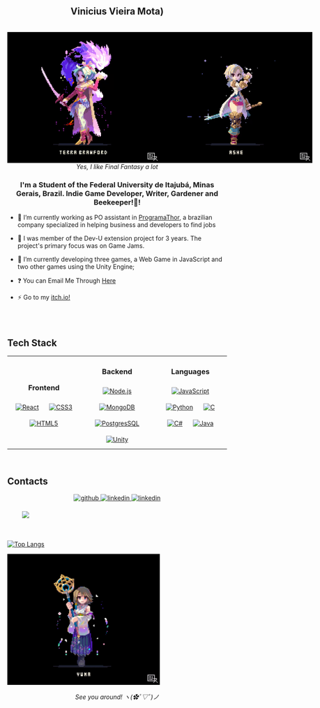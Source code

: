 ## <div align="center">Vinicius Vieira Mota)</div> 

<br>
<div style ="display:flex;" align="center">
  <img src="https://github.com/Vivinat/Vivinat/blob/main/Terra-Branford-Final-Fantasy-VI-Final-Fantasy-%D0%98%D0%B3%D1%80%D1%8B-6492614.gif" style="width:350px"/>
  <img src="https://github.com/Vivinat/Vivinat/blob/main/ashelia-b'nargin-dalmasca-Final-Fantasy-XII-Final-Fantasy-%D0%98%D0%B3%D1%80%D1%8B-6358517.gif" style="width:350px"/>
</div>
<div align="center"><i>Yes, I like Final Fantasy a lot</i></div>


### <div align="center">I'm a Student of the Federal University de Itajubá, Minas Gerais, Brazil. Indie Game Developer, Writer, Gardener and Beekeeper!🌻!</div>


- 🔭 I’m currently working as PO assistant in [ProgramaThor](https://programathor.com.br/), a brazilian company specialized in helping business and developers to find jobs


- 💪 I was member of the Dev-U extension project for 3 years. The project's primary focus was on Game Jams.


- 🌱 I’m currently developing three games, a Web Game in JavaScript and two other games using the Unity Engine;


- ❓ You can Email Me Through [Here](mailto:venat2044@gmail.com)


- ⚡ Go to my [itch.io!](https://vivinat-corporation.itch.io/)


<br/>  

<br/>

## Tech Stack

<table align="center">
<tr><td align="top" width="33%">

<h3 align="center">Frontend </h3>
<div align="center"> 
<a href="https://reactjs.org/" target="_blank"><img style="margin: 10px" src="https://img.shields.io/badge/React-20232A?style=for-the-badge&logo=react&logoColor=61DAFB" alt="React" height="25"/></a>  
<a href="https://www.w3schools.com/css/" target="_blank"><img style="margin: 10px" src="https://img.shields.io/badge/CSS-239120?&style=for-the-badge&logo=css3&logoColor=white" alt="CSS3" height="25" /></a>  
<a href="https://en.wikipedia.org/wiki/HTML5" target="_blank"><img style="margin: 10px" src="https://img.shields.io/badge/HTML-239120?style=for-the-badge&logo=html5&logoColor=white" alt="HTML5" height="25" /></a>  
</div>

</td><td valign="top" width="33%">



<h3 align="center">Backend </h3>
<div align="center">  
<a href="https://nodejs.org/" target="_blank"><img style="margin: 10px" src="https://img.shields.io/badge/Node.js-43853D?style=for-the-badge&logo=node.js&logoColor=white" alt="Node.js" height="25"/></a>  
<a href="https://www.mongodb.com/" target="_blank"><img style="margin: 10px" src="https://img.shields.io/badge/MongoDB-4EA94B?style=for-the-badge&logo=mongodb&logoColor=white" alt="MongoDB" height="25" /></a>
 <a href="https://www.postgresql.org/" target="_blank"><img style="margin: 10px" src="https://img.shields.io/badge/PostgreSQL-316192?style=for-the-badge&logo=postgresql&logoColor=white" alt="PostgresSQL" height="25" /></a>  
<a href="https://unity.com" target="_blank"><img style="margin: 10px" src="https://img.shields.io/badge/Unity-100000?style=for-the-badge&logo=unity&logoColor=white" alt="Unity" height="25" /></a>  
</div>

</td><td valign="top" width="33%">



<h3 align="center">Languages </h3>
<div align="center">  
<a href="https://www.javascript.com/" target="_blank"><img style="margin: 10px" src="https://img.shields.io/badge/JavaScript-323330?style=for-the-badge&logo=javascript&logoColor=F7DF1E" alt="JavaScript" height="25" /></a>  
<a href="https://www.python.org/" target="_blank"><img style="margin: 10px" src="https://img.shields.io/badge/Python-14354C?style=for-the-badge&logo=python&logoColor=white" alt="Python" height="25" /></a>  
<a href="https://en.wikipedia.org/wiki/C_(programming_language)" target="_blank"><img style="margin: 10px" src="https://img.shields.io/badge/C-00599C?style=for-the-badge&logo=c&logoColor=white" alt="C" height="25" /></a>  
<a href="https://dotnet.microsoft.com/en-us/languages/csharp" target="_blank"><img style="margin: 10px" src="https://img.shields.io/badge/C%23-239120?style=for-the-badge&logo=c-sharp&logoColor=white" alt="C#" height="25" /></a>
<a href="https://www.java.com/en/" target="_blank"><img style="margin: 10px" src="https://img.shields.io/badge/Java-ED8B00?style=for-the-badge&logo=openjdk&logoColor=white" alt="Java" height="25" /></a>
 
</div>

</td></tr></table>

<br/>  


## Contacts
<div align="center">
<a href="https://github.com/Vivinat" target="_blank">
<img src=https://img.shields.io/badge/github-%2324292e.svg?&style=for-the-badge&logo=github&logoColor=white alt=github style="margin-bottom: 5px;" />
</a>
<a href="https://www.linkedin.com/in/vinicius-vieira-10a5961a1/" target="_blank">
<img src=https://img.shields.io/badge/linkedin-%231E77B5.svg?&style=for-the-badge&logo=linkedin&logoColor=white alt=linkedin style="margin-bottom: 5px;" />
</a>
<a href="https://vivinat-corporation.itch.io/" target="_blank">
<img src=https://img.shields.io/badge/Itch.io-FA5C5C?style=for-the-badge&logo=itchdotio&logoColor=white alt=linkedin style="margin-bottom: 5px;" />
</a>
  
  
</div>  
<br/>
<div align="center" style="display:inline-block;flex-wrap:nowrap";>
<img src="https://github.com/Vivinat/Vivinat/blob/main/Y'shtola-Rhul-Final-Fantasy-XIV-Final-Fantasy-6483721.gif" style="height:350px"/>

&#12288;

[![Top Langs](https://github-readme-stats-git-masterrstaa-rickstaa.vercel.app/api/top-langs/?username=Vivinat&theme=midnight-purple&count_private=true)](https://github.com/anuraghazra/github-readme-stats)
</div>

<br>
<div style ="display:flex;" align="center">
<img src="https://github.com/Vivinat/Vivinat/blob/main/shin_shiros-artist-Pixel-Gif-Pixel-Art-6224084.gif" style="width:350px"/>
</div>
</br>
<div align="center"><i>See you around! ヽ(✿ﾟ▽ﾟ)ノ</i></div>
